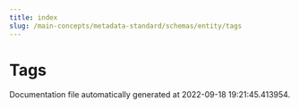 ```yaml
---
title: index
slug: /main-concepts/metadata-standard/schemas/entity/tags
---
```


# Tags

Documentation file automatically generated at 2022-09-18 19:21:45.413954.
